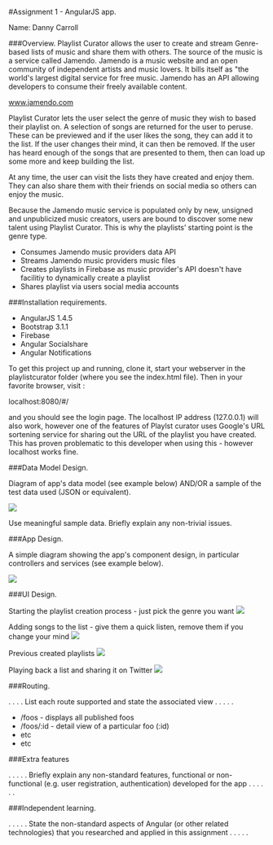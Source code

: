 #Assignment 1 - AngularJS app.

Name: Danny Carroll

###Overview.
Playlist Curator allows the user to create and stream Genre-based lists of music and share them with others. The source of the music is a service called Jamendo. Jamendo is a music website and an open community of independent artists and music lovers. It bills itself as "the world's largest digital service for free music. Jamendo has an API allowing developers to consume their freely available content.

www.jamendo.com

Playlist Curator lets the user select the genre of music they wish to based their playlist on. A selection of songs are returned for the user to peruse. These can be previewed and if the user likes the song, they can add it to the list. If the user changes their mind, it can then be removed. If the user has heard enough of the songs that are presented to them, then can load up some more and keep building the list.

At any time, the user can visit the lists they have created and enjoy them. They can also share them with their friends on social media so others can enjoy the music. 

Because the Jamendo music service is populated only by new, unsigned and unpublicized music creators, users are bound to discover some new talent using Playlist Curator. This is why the playlists’ starting point is the genre type.

 
 + Consumes Jamendo music providers data API
 + Streams Jamendo music providers music files
 + Creates playlists in Firebase as music provider's API doesn't have facilitiy to dynamically create a playlist
 + Shares playlist via users social media accounts
 

###Installation requirements.

+ AngularJS 1.4.5
+ Bootstrap 3.1.1
+ Firebase
+ Angular Socialshare
+ Angular Notifications


To get this project up and running, clone it, start your webserver in the playlistcurator folder (where you see the index.html file). Then in your favorite browser, visit :

localhost:8080/#/

and you should see the login page. The localhost IP address (127.0.0.1) will also work, however one of the features of Playlst curator uses Google's URL sortening service for sharing out the URL of the playlist you have created. This has proven problematic to this developer when using this - however localhost works fine.

###Data Model Design.

Diagram of app's data model (see example below) AND/OR a sample of the test data used (JSON or equivalent).

![][image1]

Use meaningful sample data. Briefly explain any non-trivial issues.

###App Design.

A simple diagram showing the app's component design, in particular controllers and services (see example below).

![][image2]

###UI Design.

Starting the playlist creation process - just pick the genre you want
![][image3]

Adding songs to the list - give them a quick listen, remove them if you change your mind
![][image4]

Previous created playlists
![][image4]

Playing back a list and sharing it on Twitter
![][image4]

###Routing.

. . . . List each route supported and state the associated view . . . . . 
+ /foos - displays all published foos
+ /foos/:id - detail view of a particular foo (:id)
+ etc
+ etc

###Extra features

. . . . . Briefly explain any non-standard features, functional or non-functional (e.g. user registration, authentication) developed for the app . . . . . .  

###Independent learning.

. . . . . State the non-standard aspects of Angular (or other related technologies) that you researched and applied in this assignment . . . . .  

[image1]: ./model.png
[image2]: ./design.png
[image3]: http://dancar38.100webcustomers.com/screenshots/create_playlist.png
[image4]: http://dancar38.100webcustomers.com/screenshots/creating_list.png
[image5]: http://dancar38.100webcustomers.com/screenshots/your_playlists.png
[image6]: http://dancar38.100webcustomers.com/screenshots/share_playlist.png

